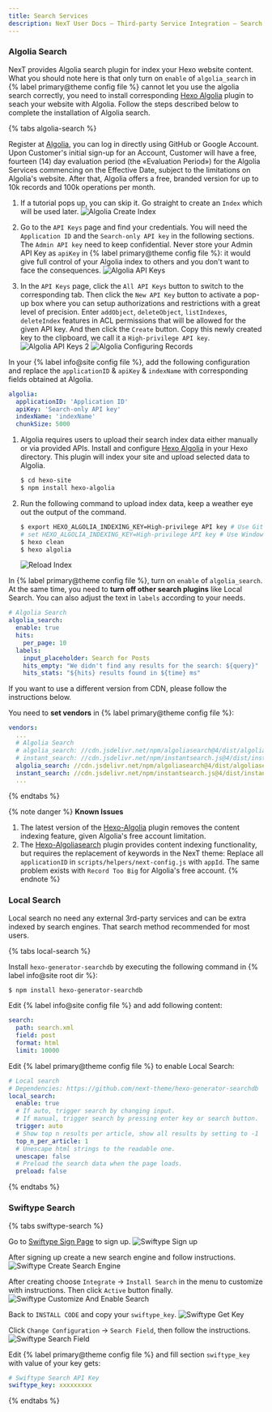 ```yaml
---
title: Search Services
description: NexT User Docs – Third-party Service Integration – Search Services
---
```


### Algolia Search

NexT provides Algolia search plugin for index your Hexo website content. What you should note here is that only turn on `enable` of `algolia_search` in {% label primary@theme config file %} cannot let you use the algolia search correctly, you need to install corresponding [Hexo Algolia](https://github.com/oncletom/hexo-algolia) plugin to seach your website with Algolia. Follow the steps described below to complete the installation of Algolia search.

{% tabs algolia-search %}
<!-- tab Registration → -->
Register at [Algolia](https://www.algolia.com), you can log in directly using GitHub or Google Account. Upon Customer's initial sign-up for an Account, Customer will have a free, fourteen (14) day evaluation period (the «Evaluation Period») for the Algolia Services commencing on the Effective Date, subject to the limitations on Algolia's website. After that, Algolia offers a free, branded version for up to 10k records and 100k operations per month.
<!-- endtab -->

<!-- tab Algolia Config → -->
1. If a tutorial pops up, you can skip it. Go straight to create an `Index` which will be used later.
![Algolia Create Index](/images/docs/algolia-1.png)

2. Go to the `API Keys` page and find your credentials. You will need the `Application ID` and the `Search-only API key` in the following sections. The `Admin API key` need to keep confidential. Never store your Admin API Key as `apiKey` in {% label primary@theme config file %}: it would give full control of your Algolia index to others and you don't want to face the consequences.
![Algolia API Keys](/images/docs/algolia-2.png)

3. In the `API Keys` page, click the `All API Keys` button to switch to the corresponding tab. Then click the `New API Key` button to activate a pop-up box where you can setup authorizations and restrictions with a great level of precision. Enter `addObject`, `deleteObject`, `listIndexes`, `deleteIndex` features in ACL permissions that will be allowed for the given API key. And then click the `Create` button. Copy this newly created key to the clipboard, we call it a `High-privilege API key`.
![Algolia API Keys 2](/images/docs/algolia-3.png)
![Algolia Configuring Records](/images/docs/algolia-4.png)
<!-- endtab -->

<!-- tab Hexo Config → -->
In your {% label info@site config file %}, add the following configuration and replace the `applicationID` & `apiKey` & `indexName` with corresponding fields obtained at Algolia.
```yml hexo/_config.yml
algolia:
  applicationID: 'Application ID'
  apiKey: 'Search-only API key'
  indexName: 'indexName'
  chunkSize: 5000
```
<!-- endtab -->

<!-- tab Algolia Module → -->
1. Algolia requires users to upload their search index data either manually or via provided APIs. Install and configure [Hexo Algolia](https://github.com/oncletom/hexo-algolia) in your Hexo directory. This plugin will index your site and upload selected data to Algolia.

    ```bash
    $ cd hexo-site
    $ npm install hexo-algolia
    ```

2. Run the following command to upload index data, keep a weather eye out the output of the command.

    ```bash
    $ export HEXO_ALGOLIA_INDEXING_KEY=High-privilege API key # Use Git Bash
    # set HEXO_ALGOLIA_INDEXING_KEY=High-privilege API key # Use Windows command line
    $ hexo clean
    $ hexo algolia
    ```

    ![Reload Index](/images/docs/algolia-5.png)
<!-- endtab -->

<!-- tab NexT Config -->
In {% label primary@theme config file %}, turn on `enable` of `algolia_search`. At the same time, you need to **turn off other search plugins** like Local Search. You can also adjust the text in `labels` according to your needs.
```yml next/_config.yml
# Algolia Search
algolia_search:
  enable: true
  hits:
    per_page: 10
  labels:
    input_placeholder: Search for Posts
    hits_empty: "We didn't find any results for the search: ${query}"
    hits_stats: "${hits} results found in ${time} ms"
```

If you want to use a different version from CDN, please follow the instructions below.

You need to **set vendors** in {% label primary@theme config file %}:
```yml next/_config.yml
vendors:
  ...
  # Algolia Search
  # algolia_search: //cdn.jsdelivr.net/npm/algoliasearch@4/dist/algoliasearch-lite.umd.js
  # instant_search: //cdn.jsdelivr.net/npm/instantsearch.js@4/dist/instantsearch.production.min.js
  algolia_search: //cdn.jsdelivr.net/npm/algoliasearch@4/dist/algoliasearch-lite.umd.js
  instant_search: //cdn.jsdelivr.net/npm/instantsearch.js@4/dist/instantsearch.production.min.js
  ...
```
<!-- endtab -->
{% endtabs %}

{% note danger %}
**Known Issues**

1. The latest version of the [Hexo-Algolia](https://github.com/oncletom/hexo-algolia) plugin removes the content indexing feature, given Algolia's free account limitation.
2. The [Hexo-Algoliasearch](https://github.com/LouisBarranqueiro/hexo-algoliasearch) plugin provides content indexing functionality, but requires the replacement of keywords in the NexT theme: Replace all `applicationID` in `scripts/helpers/next-config.js` with `appId`. The same problem exists with `Record Too Big` for Algolia's free account.
{% endnote %}

### Local Search

Local search no need any external 3rd-party services and can be extra indexed by search engines. That search method recommended for most users.

{% tabs local-search %}
<!-- tab Installation → -->
Install `hexo-generator-searchdb` by executing the following command in {% label info@site root dir %}:
```bash
$ npm install hexo-generator-searchdb
```
<!-- endtab -->

<!-- tab Hexo Config → -->
Edit {% label info@site config file %} and add following content:
```yml hexo/_config.yml
search:
  path: search.xml
  field: post
  format: html
  limit: 10000
```
<!-- endtab -->

<!-- tab NexT Config -->
Edit {% label primary@theme config file %} to enable Local Search:
```yml next/_config.yml
# Local search
# Dependencies: https://github.com/next-theme/hexo-generator-searchdb
local_search:
  enable: true
  # If auto, trigger search by changing input.
  # If manual, trigger search by pressing enter key or search button.
  trigger: auto
  # Show top n results per article, show all results by setting to -1
  top_n_per_article: 1
  # Unescape html strings to the readable one.
  unescape: false
  # Preload the search data when the page loads.
  preload: false
```
<!-- endtab -->
{% endtabs %}

### Swiftype Search

{% tabs swiftype-search %}
<!-- tab Sign up → -->
Go to [Swiftype Sign Page](https://swiftype.com/users/sign_up) to sign up.
![Swiftype Sign up](/images/docs/swiftype-1.png)
<!-- endtab -->

<!-- tab Create Search Engine → -->
After signing up create a new search engine and follow instructions.
![Swiftype Create Search Engine](/images/docs/swiftype-2.png)
<!-- endtab -->

<!-- tab Customize and Enable Search → -->
After creating choose `Integrate` → `Install Search` in the menu to customize with instructions. Then click `Active` button finally.
![Swiftype Customize And Enable Search](/images/docs/swiftype-3.png)
<!-- endtab -->

<!-- tab Get Key → -->
Back to `INSTALL CODE` and copy your `swiftype_key`.
![Swiftype Get Key](/images/docs/swiftype-4.png)
<!-- endtab -->

<!-- tab Search Field → -->
Click `Change Configuration` → `Search Field`, then follow the instructions.
![Swiftype Search Field](/images/docs/swiftype-5.png)
<!-- endtab -->

<!-- tab NexT Config -->
Edit {% label primary@theme config file %} and fill section `swiftype_key` with value of your key gets:
```yml next/_config.yml
# Swiftype Search API Key
swiftype_key: xxxxxxxxx
```
<!-- endtab -->
{% endtabs %}

